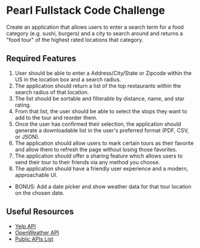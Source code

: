 # Pearl Fullstack Code Challenge

Create an application that allows users to enter a search term for a food category (e.g. sushi, burgers) and a city to search around and returns a "food tour" of the highest rated locations that category.

## Required Features

1. User should be able to enter a Address/City/State or Zipcode within the US in the location box and a search radius.
1. The application should return a list of the top restaurants within the search radius of that location.
1. The list should be sortable and filterable by distance, name, and star rating.
1. From that list, the user should be able to select the stops they want to add to the tour and reorder them.
1. Once the user has confirmed their selection, the application should generate a downloadable list in the user's preferred format (PDF, CSV, or JSON).
1. The application should allow users to mark certain tours as their favorite and allow them to refresh the page without losing those favorites.
1. The application should offer a sharing feature which allows users to send their tour to their friends via any method you choose.
1. The application should have a friendly user experience and a modern, approachable UI.

* BONUS: Add a date picker and show weather data for that tour location on the chosen date.

## Useful Resources

* [Yelp API](https://www.yelp.com/developers/documentation/v3/)
* [OpenWeather API](https://openweathermap.org/api)
* [Public APIs List](https://github.com/n0shake/Public-APIs#weather)